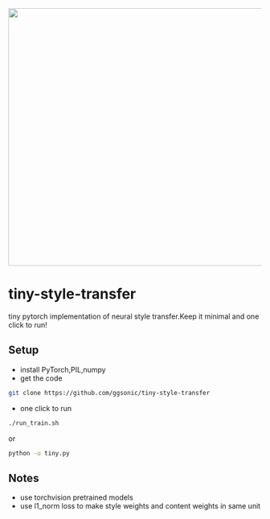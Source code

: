 <img src="https://github.com/ggsonic/tiny-style-transfer/blob/master/result.png" width="512"/>

# tiny-style-transfer

tiny pytorch implementation of neural style transfer.Keep it minimal and one click to run!

## Setup

- install PyTorch,PIL,numpy
- get the code

```bash
git clone https://github.com/ggsonic/tiny-style-transfer
```
- one click to run
```bash
./run_train.sh
```
or
```bash
python -u tiny.py
```

## Notes

- use torchvision pretrained models
- use l1_norm loss to make style weights and content weights in same unit

